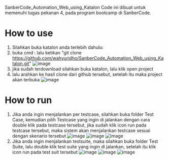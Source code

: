 SanberCode_Automation_Web_using_Katalon
Code ini dibuat untuk memenuhi tugas pekanan 4, pada program bootcamp di SanberCode.


# How to use
1. Silahkan buka katalon anda terlebih dahulu:
2. buka cmd : lalu ketikan "git clone https://github.com/wahyuridho/SanberCode_Automation_Web_using_Katalon.git"
   ![image](https://github.com/user-attachments/assets/fce7063d-e21e-4140-a91a-87ef52a3f79b)
4. jika sudah terdownload silahkan buka katalon, lalu klik open project
5. lalu arahkan ke hasil clone dari github tersebut, setelah itu maka project akan terbuka
![image](https://github.com/user-attachments/assets/16115672-5038-4fa7-9e05-3fabc7992a4a)

# How to run
1. Jika anda ingin menjalankan per testcase, silahkan buka folder Test Case, kemudian pilih Testcase yang ingin di jalankan dengan cara double klik pada testcase tersebut, jika sudah klik icon run pada testcase tersebut, maka sistem akan menjalankan testcase sesuai dengan skenario tersebut
![image](https://github.com/user-attachments/assets/9293bef4-12d5-437a-9d4a-e4076664e8e7)
![image](https://github.com/user-attachments/assets/701cb375-9d31-4c8a-81aa-3e6c9045d00b)
![image](https://github.com/user-attachments/assets/2899d6bb-77c9-4f41-be53-4b72a7e8c0e5)
2. Jika anda ingin menjalankan testsuite, maka silahkan buka folder Test Suite, lalu double klik test suite yang ingin di jalankan, setelah itu klik icon run pada test suit tersebut
![image](https://github.com/user-attachments/assets/09b35cbc-043e-4cdc-adf6-8ed83eb1b1b4)
![image](https://github.com/user-attachments/assets/c49fc1b0-a9bd-44c4-a8a9-cfd54d7c9236)
![image](https://github.com/user-attachments/assets/02639d5e-8837-4dd0-b251-6757adebaad6)




